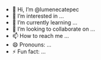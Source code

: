 - 👋 Hi, I’m @lumenecatepec
- 👀 I’m interested in ...
- 🌱 I’m currently learning ...
- 💞️ I’m looking to collaborate on ...
- 📫 How to reach me ...
- 😄 Pronouns: ...
- ⚡ Fun fact: ...

<!---
lumenecatepec/lumenecatepec is a ✨ special ✨ repository because its `README.md` (this file) appears on your GitHub profile.
You can click the Preview link to take a look at your changes.
--->
